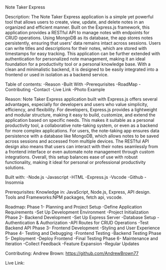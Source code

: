 Note Taker Express

Description:
The Note Taker Express application is a simple yet powerful tool that allows users to create, view, update, and delete notes in an organized and efficient manner. Built on the Express.js framework, this application provides a RESTful API to manage notes with endpoints for CRUD operations. Using MongoDB as its database, the app stores notes persistently, ensuring that users' data remains intact across sessions. Users can write titles and descriptions for their notes, which are stored with timestamps for easy tracking. This application can be further extended with authentication for personalized note management, making it an ideal foundation for a productivity tool or a personal knowledge base. With a clean and minimalistic backend, it is designed to be easily integrated into a frontend or used in isolation as a backend service.

Table of contents: 
-Reason 
-Built With 
-Prerequrisites 
-RoadMap 
-Contributing 
-Contact 
-Live Link 
-Photo Example

Reason: 
Note Taker Express application built with Express.js offers several advantages, especially for developers and users who value simplicity, efficiency, and flexibility. For developers, Express.js provides a lightweight and modular structure, making it easy to build, customize, and extend the application based on specific needs. This makes it suitable as a personal productivity tool, a collaborative note-taking system, or even as a backend for more complex applications. For users, the note-taking app ensures data persistence with a database like MongoDB, which allows notes to be saved across sessions and accessed from multiple devices. The RESTful API design also means that users can interact with their notes seamlessly from a frontend interface or even automate note management through custom integrations. Overall, this setup balances ease of use with robust functionality, making it ideal for personal or professional productivity solutions.

Built with: 
-Node.js
-Javascript 
-HTML 
-Express.js 
-Vscode 
-Github
-Insomnia

Prerequrisites: Knowledge in: JavaScript, Node.js, Express, API design. Tools and Frameworks:NPM packages, fetch api, vscode.

Roadmap: Phase 1- Planning and Project Setup -Define Application Requirements -Set Up Development Environment -Project Initialization Phase 2- Backend Development -Set Up Express Server -Database Setup -Authentication & Authorization -API Routes for CRUD Operations -Test Backend API Phase 3- Frontend Development -Styling and User Experience Phase 4- Testing and Debugging -Frontend Testing -Backend Testing Phase 5- Deployment -Deploy Frontend -Final Testing Phase 6- Maintenance and Iteration -Collect Feedback -Feature Expansion -Regular Updates

Contributing: 
Andrew Brown: https://github.com/AndrewBrown77

Live Link:

